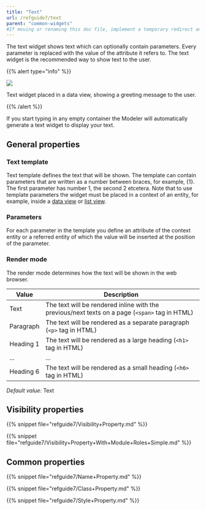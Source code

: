 ```yaml
---
title: "Text"
url: /refguide7/text
parent: "common-widgets"
#If moving or renaming this doc file, implement a temporary redirect and let the respective team know they should update the URL in the product. See Mapping to Products for more details.
---
```



The text widget shows text which can optionally contain parameters. Every parameter is replaced with the value of the attribute it refers to. The text widget is the recommended way to show text to the user.

{{% alert type="info" %}}

![](/attachments/refguide7/desktop-modeler/pages/common-widgets/text/text.png)

Text widget placed in a data view, showing a greeting message to the user.

{{% /alert %}}

If you start typing in any empty container the Modeler will automatically generate a text widget to display your text.

## General properties

### Text template

Text template defines the text that will be shown. The template can contain parameters that are written as a number between braces, for example, {1}. The first parameter has number 1, the second 2 etcetera. Note that to use template parameters the widget must be placed in a context of an entity, for example, inside a [data view](data-view) or [list view](list-view).

### Parameters

For each parameter in the template you define an attribute of the context entity or a referred entity of which the value will be inserted at the position of the parameter.

### Render mode

The render mode determines how the text will be shown in the web browser.

| Value     | Description |
| --------- | ----------- |
| Text      | The text will be rendered inline with the previous/next texts on a page (`<span>` tag in HTML) |
| Paragraph | The text will be rendered as a separate paragraph (`<p>` tag in HTML) |
| Heading 1 | The text will be rendered as a large heading (`<h1>` tag in HTML) |
| ...       | ... |
| Heading 6 | The text will be rendered as a small heading (`<h6>` tag in HTML) |

_Default value:_ Text

## Visibility properties

{{% snippet file="refguide7/Visibility+Property.md" %}}

{{% snippet file="refguide7/Visibility+Property+With+Module+Roles+Simple.md" %}}

## Common properties

{{% snippet file="refguide7/Name+Property.md" %}}

{{% snippet file="refguide7/Class+Property.md" %}}

{{% snippet file="refguide7/Style+Property.md" %}}
